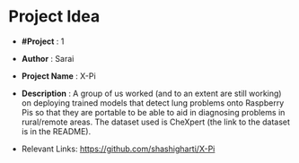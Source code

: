 # Project Idea  #
- **#Project**     : 1
- **Author**       : Sarai
- **Project Name** : X-Pi
- **Description**  : A group of us worked (and to an extent are still working) on deploying trained models that detect lung problems onto Raspberry Pis so that they are portable to be able to aid in diagnosing problems in rural/remote areas.  The dataset used is CheXpert (the link to the dataset is in the README).                   

- Relevant Links: https://github.com/shashigharti/X-Pi 


